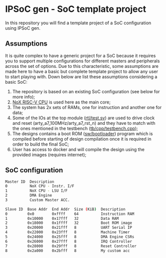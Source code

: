 # IPSoC gen - SoC template project

In this repository you will find a template project of a SoC configuration using IPSoC gen.

## Assumptions

It is quite complex to have a generic project for a SoC because it requires you to support multiple configurations for different masters and peripherals across the set of options. Due to this characteristic, some assumptions are made here to have a basic but complete template project to allow any user to start playing with. Down below are list these assumptions considering a basic SoC:

1. The repository is based on an existing SoC configuration (see below for more info);
2. [NoX RISC-V CPU](https://github.com/aignacio/nox) is used here as the main core;
3. The system has 2x sets of RAMs, one for instruction and another one for data;
4. Some of the IOs at the top module ([rtl/test.sv](rtl/test.sv)) are used to drive clock and reset (arty_a7_100MHz/arty_a7_rst_n) and they have to match with the ones mentioned in the testbench ([tb/cpp/testbench.cpp](tb/cpp/testbench.cpp));
5. The designs contains a boot ROM ([sw/bootloader](sw/bootloader)) program which is compiled before starting of design compilation once it is required in order to build the final SoC;
6. User has access to docker and will compile the design using the provided images (requires internet);

## SoC configuration

```bash
Master ID  Description
0          NoX CPU - Instr. I/F
1          NoX CPU - LSU I/F
2          DMA Engine
3          Custom Master ACC.
                                                            
Slave ID  Base Addr  End Addr  Size (KiB)  Description
0         0x0        0xffff    64          Instruction RAM
1         0x10000    0x17fff   32          Data RAM
2         0x18000    0x1ffff   32          Boot ROM image
3         0x20000    0x21fff   8           UART Serial IP
4         0x22000    0x23fff   8           Machine Timer
5         0x24000    0x25fff   8           DMA Engine CSRs
6         0x26000    0x27fff   8           IRQ Controller
7         0x28000    0x29fff   8           Reset Controller
8         0x2a000    0x2bfff   8           My custom acc
```
